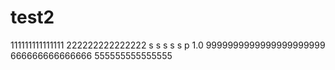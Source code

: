 # test2
111111111111111
222222222222222
s
s
s
s
s
p
1.0
9999999999999999999999
666666666666666
555555555555555
